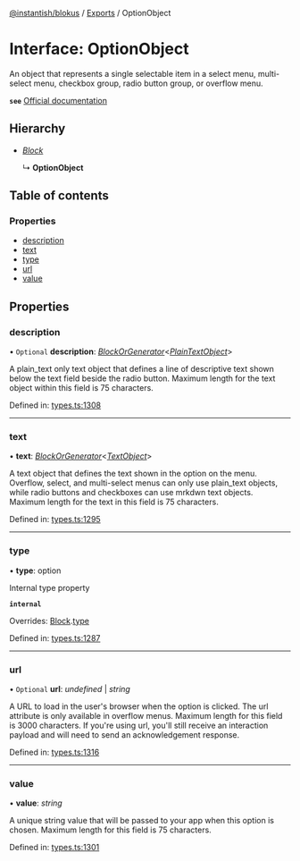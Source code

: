 [@instantish/blokus](../README.md) / [Exports](../modules.md) / OptionObject

# Interface: OptionObject

An object that represents a single selectable item in a select menu,
multi-select menu, checkbox group, radio button group, or overflow menu.

**`see`** [Official documentation](https://api.slack.com/reference/block-kit/composition-objects#option)

## Hierarchy

* [*Block*](block.md)

  ↳ **OptionObject**

## Table of contents

### Properties

- [description](optionobject.md#description)
- [text](optionobject.md#text)
- [type](optionobject.md#type)
- [url](optionobject.md#url)
- [value](optionobject.md#value)

## Properties

### description

• `Optional` **description**: [*BlockOrGenerator*](../modules.md#blockorgenerator)<[*PlainTextObject*](plaintextobject.md)\>

A plain_text only text object that defines a line of descriptive text
shown below the text field beside the radio button. Maximum length for
the text object within this field is 75 characters.

Defined in: [types.ts:1308](https://github.com/instantish/blokus/blob/f10405c/src/types.ts#L1308)

___

### text

• **text**: [*BlockOrGenerator*](../modules.md#blockorgenerator)<[*TextObject*](../modules.md#textobject)\>

A text object that defines the text shown in the option on the menu.
Overflow, select, and multi-select menus can only use plain_text objects,
while radio buttons and checkboxes can use mrkdwn text objects. Maximum
length for the text in this field is 75 characters.

Defined in: [types.ts:1295](https://github.com/instantish/blokus/blob/f10405c/src/types.ts#L1295)

___

### type

• **type**: option

Internal type property

**`internal`** 

Overrides: [Block](block.md).[type](block.md#type)

Defined in: [types.ts:1287](https://github.com/instantish/blokus/blob/f10405c/src/types.ts#L1287)

___

### url

• `Optional` **url**: *undefined* \| *string*

A URL to load in the user's browser when the option is clicked. The url
attribute is only available in overflow menus. Maximum length for this
field is 3000 characters. If you're using url, you'll still receive an
interaction payload and will need to send an acknowledgement response.

Defined in: [types.ts:1316](https://github.com/instantish/blokus/blob/f10405c/src/types.ts#L1316)

___

### value

• **value**: *string*

A unique string value that will be passed to your app when this option is
chosen. Maximum length for this field is 75 characters.

Defined in: [types.ts:1301](https://github.com/instantish/blokus/blob/f10405c/src/types.ts#L1301)
